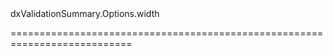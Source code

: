 <!--id-->dxValidationSummary.Options.width<!--/id-->
<!--merge--><!--/merge-->
<!--hidden--><!--/hidden-->
===========================================================================
